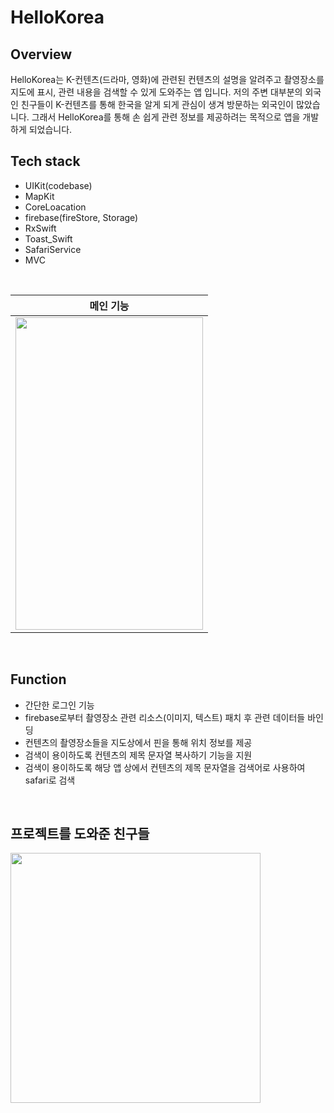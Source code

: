 # HelloKorea

## Overview
HelloKorea는 K-컨텐츠(드라마, 영화)에 관련된 컨텐츠의 설명을 알려주고 촬영장소를 지도에 표시, 관련 내용을 검색할 수 있게 도와주는 앱 입니다.
저의 주변 대부분의 외국인 친구들이 K-컨텐츠를 통해 한국을 알게 되게 관심이 생겨 방문하는 외국인이 많았습니다. 그래서 HelloKorea를 통해 손 쉽게 관련 정보를 제공하려는 목적으로 앱을 개발하게 되었습니다.
<br>
## Tech stack
- UIKit(codebase)
- MapKit
- CoreLoacation
- firebase(fireStore, Storage)
- RxSwift
- Toast_Swift
- SafariService
- MVC

<br>

| 메인 기능
|----------------------------------------------------------|
|<img src = "https://github.com/dongju0561/HelloKorea/assets/77201628/d8a87e05-704a-4474-8ba3-56ba9baa3409" width="300" height="500">|

<br>

## Function
- 간단한 로그인 기능
- firebase로부터 촬영장소 관련 리소스(이미지, 텍스트) 패치 후 관련 데이터들 바인딩
- 컨텐츠의 촬영장소들을 지도상에서 핀을 통해 위치 정보를 제공
- 검색이 용이하도록 컨텐츠의 제목 문자열 복사하기 기능을 지원
- 검색이 용이하도록 해당 앱 상에서 컨텐츠의 제목 문자열을 검색어로 사용하여 safari로 검색

<br>

## 프로젝트를 도와준 친구들

<img src = "https://github.com/dongju0561/HelloKorea/assets/77201628/6b8bc951-7d67-4e57-806a-7a1300761149" width="400" height="400">

